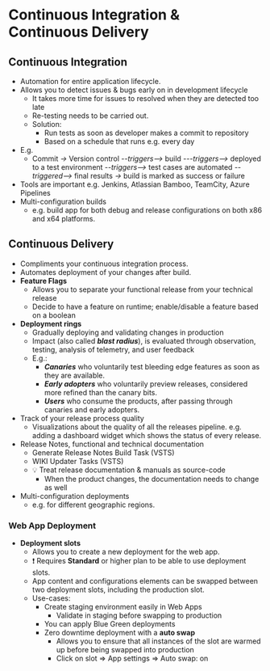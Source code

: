 # Continuous Integration & Continuous Delivery

## Continuous Integration

- Automation for entire application lifecycle.
- Allows you to detect issues & bugs early on in development lifecycle
  - It takes more time for issues to resolved when they are detected too late
  - Re-testing needs to be carried out.
  - Solution:
    - Run tests as soon as developer makes a commit to repository
    - Based on a schedule that runs e.g. every day
- E.g.
  - Commit *->* Version control *--triggers-->* build *---triggers-->* deployed to a test environment *--triggers-->* test cases are automated *--triggered-->* final results *->* build is marked as success or failure
- Tools are important e.g. Jenkins, Atlassian Bamboo, TeamCity, Azure Pipelines
- Multi-configuration builds
  - e.g. build app for both debug and release configurations on both x86 and x64 platforms.

## Continuous Delivery

- Compliments your continuous integration process.
- Automates deployment of your changes after build.
- **Feature Flags**
  - Allows you to separate your functional release from your technical release
  - Decide to have a feature on runtime; enable/disable a feature based on a boolean
- **Deployment rings**
  - Gradually deploying and validating changes in production
  - Impact (also called ***blast radius***), is evaluated through observation, testing, analysis of telemetry, and user feedback
  - E.g.:
    - ***Canaries*** who voluntarily test bleeding edge features as soon as they are available.
    - ***Early adopters*** who voluntarily preview releases, considered more refined than the canary bits.
    - ***Users*** who consume the products, after passing through canaries and early adopters.
- Track of your release process quality
  - Visualizations about the quality of all the releases pipeline. e.g. adding a dashboard widget which shows the status of every release.
- Release Notes, functional and technical documentation
  - Generate Release Notes Build Task (VSTS)
  - WIKI Updater Tasks (VSTS)
  - 💡 Treat release documentation & manuals as source-code
    - When the product changes, the documentation needs to change as well
- Multi-configuration deployments
  - e.g. for different geographic regions.

### Web App Deployment

- **Deployment slots**
  - Allows you to create a new deployment for the web app.
  - ❗ Requires **Standard** or higher plan to be able to use deployment slots.
  - App content and configurations elements can be swapped between two deployment slots, including the production slot.
  - Use-cases:
    - Create staging environment easily in Web Apps
      - Validate in staging before swapping to production
    - You can apply Blue Green deployments
    - Zero downtime deployment with a **auto swap**
      - Allows you to ensure that all instances of the slot are warmed up before being swapped into production
      - Click on slot => App settings => Auto swap: on
